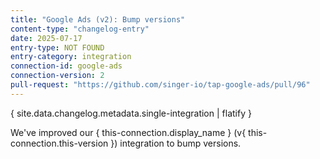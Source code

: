 ```yaml
---
title: "Google Ads (v2): Bump versions"
content-type: "changelog-entry"
date: 2025-07-17
entry-type: NOT FOUND
entry-category: integration
connection-id: google-ads
connection-version: 2
pull-request: "https://github.com/singer-io/tap-google-ads/pull/96"
---
```

{ site.data.changelog.metadata.single-integration | flatify }

We've improved our { this-connection.display_name } (v{ this-connection.this-version }) integration to bump versions.